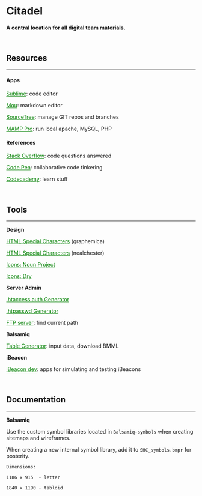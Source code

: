 Citadel
=======

<b>A central location for all digital team materials.</b>

<br>


## Resources

---

#### Apps

<a href="http://www.sublimetext.com/" style="color:green;">Sublime</a>: code editor

<a href="http://25.io/mou/" style="color:green;">Mou</a>: markdown editor

<a href="https://www.sourcetreeapp.com/" style="color:green;">SourceTree</a>: manage GIT repos and branches

<a href="https://www.mamp.info/en/mamp-pro/" style="color:green;">MAMP Pro</a>: run local apache, MySQL, PHP

#### References

<a href="http://stackoverflow.com/" style="color:green;">Stack Overflow</a>: code questions answered

<a href="http://codepen.io/" style="color:green;">Code Pen</a>: collaborative code tinkering

<a href="http://www.codecademy.com/" style="color:green;">Codecademy</a>: learn stuff

<br>


## Tools
---
<b>Design</b>

<a href="http://graphemica.com/" style="color:green;">HTML Special Characters</a> (graphemica)

<a href="http://nealchester.com/special-characters/" style="color:green;">HTML Special Characters</a> (nealchester)

<a href="https://thenounproject.com/" style="color:green;">Icons: Noun Project</a>

<a href="http://dryicons.com/free-icons/" style="color:green;">Icons: Dry</a>

<b>Server Admin</b>

<a href="http://www.htaccesstools.com/htaccess-authentication/" style="color:green;">.htaccess auth Generator</a>

<a href="http://www.htaccesstools.com/htpasswd-generator/" style="color:green;">.htpasswd Generator</a>

<a href="http://www.htaccesstools.com/articles/full-path-to-file-using-php/" style="color:green;">FTP server</a>: find current path

<b>Balsamiq</b>

<a href="http://truben.no/table/" style="color:green;">Table Generator</a>: input data, download BMML

<b>iBeacon</b>

<a href="http://developer.radiusnetworks.com/ibeacon/" style="color:green;">iBeacon dev</a>: apps for simulating and testing iBeacons

<br>


## Documentation
---

<b>Balsamiq</b>

Use the custom symbol libraries located in `Balsamiq-symbols` when creating sitemaps and wireframes.

When creating a new internal symbol library, add it to `SHC_symbols.bmpr` for posterity.

	Dimensions:

	1186 x 915  - letter

	1840 x 1190 - tabloid


